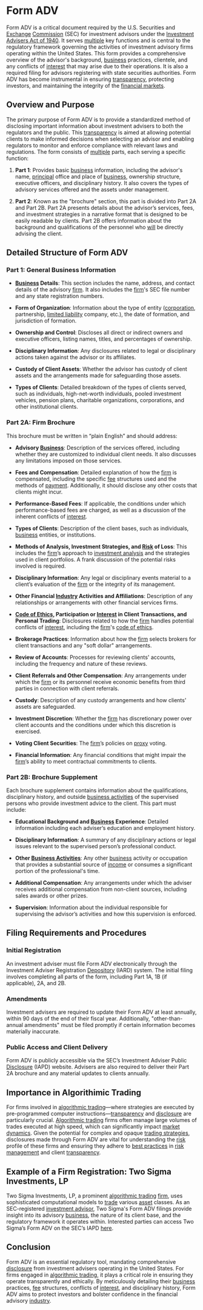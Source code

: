 # Form ADV

Form ADV is a critical document required by the U.S. Securities and [Exchange](../e/exchange.md) [Commission](../c/commission.md) (SEC) for investment advisors under the [Investment Advisers Act of 1940](../i/investment_advisers_act_of_1940.md). It serves [multiple](../m/multiple.md) key functions and is central to the regulatory framework governing the activities of investment advisory firms operating within the United States. This form provides a comprehensive overview of the advisor's background, [business](../b/business.md) practices, clientele, and any conflicts of [interest](../i/interest.md) that may arise due to their operations. It is also a required filing for advisors registering with state securities authorities. Form ADV has become instrumental in ensuring [transparency](../t/transparency.md), protecting investors, and maintaining the integrity of the [financial markets](../f/financial_market.md). 

## Overview and Purpose

The primary purpose of Form ADV is to provide a standardized method of disclosing important information about investment advisers to both the regulators and the public. This [transparency](../t/transparency.md) is aimed at allowing potential clients to make informed decisions when selecting an advisor and enabling regulators to monitor and enforce compliance with relevant laws and regulations. The form consists of [multiple](../m/multiple.md) parts, each serving a specific function:

1. **Part 1**: Provides basic [business](../b/business.md) information, including the advisor's name, [principal](../p/principal.md) office and place of [business](../b/business.md), ownership structure, executive officers, and disciplinary history. It also covers the types of advisory services offered and the assets under management.

2. **Part 2**: Known as the "brochure" section, this part is divided into Part 2A and Part 2B. Part 2A presents details about the advisor’s services, fees, and investment strategies in a narrative format that is designed to be easily readable by clients. Part 2B offers information about the background and qualifications of the personnel who [will](../w/will.md) be directly advising the client.

## Detailed Structure of Form ADV

### Part 1: General Business Information

* **[Business](../b/business.md) Details**: This section includes the name, address, and contact details of the advisory [firm](../f/firm.md). It also includes the [firm](../f/firm.md)'s SEC file number and any state registration numbers.

* **Form of Organization**: Information about the type of entity ([corporation](../c/corporation.md), partnership, [limited liability](../l/limited_liability.md) company, etc.), the date of formation, and jurisdiction of formation.

* **Ownership and Control**: Discloses all direct or indirect owners and executive officers, listing names, titles, and percentages of ownership.

* **Disciplinary Information**: Any disclosures related to legal or disciplinary actions taken against the advisor or its affiliates.

* **Custody of Client Assets**: Whether the advisor has custody of client assets and the arrangements made for safeguarding those assets.

* **Types of Clients**: Detailed breakdown of the types of clients served, such as individuals, high-net-worth individuals, pooled investment vehicles, pension plans, charitable organizations, corporations, and other institutional clients.

### Part 2A: Firm Brochure

This brochure must be written in “plain English” and should address:

* **Advisory [Business](../b/business.md)**: Description of the services offered, including whether they are customized to individual client needs. It also discusses any limitations imposed on those services.

* **Fees and Compensation**: Detailed explanation of how the [firm](../f/firm.md) is compensated, including the specific [fee](../f/fee.md) structures used and the methods of [payment](../p/payment.md). Additionally, it should disclose any other costs that clients might incur.

* **Performance-Based Fees**: If applicable, the conditions under which performance-based fees are charged, as well as a discussion of the inherent conflicts of [interest](../i/interest.md).

* **Types of Clients**: Description of the client bases, such as individuals, [business](../b/business.md) entities, or institutions.

* **Methods of Analysis, Investment Strategies, and [Risk](../r/risk.md) of Loss**: This includes the [firm](../f/firm.md)’s approach to [investment analysis](../i/investment_analysis.md) and the strategies used in client portfolios. A frank discussion of the potential risks involved is required.

* **Disciplinary Information**: Any legal or disciplinary events material to a client’s evaluation of the [firm](../f/firm.md) or the integrity of its management.

* **Other Financial [Industry](../i/industry.md) Activities and Affiliations**: Description of any relationships or arrangements with other financial services firms.

* **[Code of Ethics](../c/code_of_ethics.md), Participation or [Interest](../i/interest.md) in Client Transactions, and Personal Trading**: Disclosures related to how the [firm](../f/firm.md) handles potential conflicts of [interest](../i/interest.md), including the [firm](../f/firm.md)'s [code of ethics](../c/code_of_ethics.md).

* **Brokerage Practices**: Information about how the [firm](../f/firm.md) selects brokers for client transactions and any "soft dollar" arrangements.

* **Review of Accounts**: Processes for reviewing clients' accounts, including the frequency and nature of these reviews.

* **Client Referrals and Other Compensation**: Any arrangements under which the [firm](../f/firm.md) or its personnel receive economic benefits from third parties in connection with client referrals.

* **Custody**: Description of any custody arrangements and how clients' assets are safeguarded.

* **Investment Discretion**: Whether the [firm](../f/firm.md) has discretionary power over client accounts and the conditions under which this discretion is exercised.

* **Voting Client Securities**: The [firm](../f/firm.md)’s policies on [proxy](../p/proxy.md) voting.

* **Financial Information**: Any financial conditions that might impair the [firm](../f/firm.md)’s ability to meet contractual commitments to clients.

### Part 2B: Brochure Supplement

Each brochure supplement contains information about the qualifications, disciplinary history, and outside [business activities](../b/business_activities.md) of the supervised persons who provide investment advice to the client. This part must include:

* **Educational Background and [Business](../b/business.md) Experience**: Detailed information including each adviser’s education and employment history.

* **Disciplinary Information**: A summary of any disciplinary actions or legal issues relevant to the supervised person’s professional conduct.

* **Other [Business Activities](../b/business_activities.md)**: Any other [business](../b/business.md) activity or occupation that provides a substantial source of [income](../i/income.md) or consumes a significant portion of the professional's time.

* **Additional Compensation**: Any arrangements under which the adviser receives additional compensation from non-client sources, including sales awards or other prizes.

* **Supervision**: Information about the individual responsible for supervising the advisor’s activities and how this supervision is enforced.

## Filing Requirements and Procedures

### Initial Registration

An investment adviser must file Form ADV electronically through the Investment Adviser Registration [Depository](../d/depository.md) (IARD) system. The initial filing involves completing all parts of the form, including Part 1A, 1B (if applicable), 2A, and 2B. 

### Amendments

Investment advisers are required to update their Form ADV at least annually, within 90 days of the end of their fiscal year. Additionally, "other-than-annual amendments" must be filed promptly if certain information becomes materially inaccurate.

### Public Access and Client Delivery

Form ADV is publicly accessible via the SEC’s Investment Adviser Public [Disclosure](../d/disclosure.md) (IAPD) website. Advisers are also required to deliver their Part 2A brochure and any material updates to clients annually. 

## Importance in Algorithimic Trading

For firms involved in [algorithmic trading](../a/accountability.md)—where strategies are executed by pre-programmed computer instructions—[transparency](../t/transparency.md) and [disclosure](../d/disclosure.md) are particularly crucial. [Algorithmic trading](../a/accountability.md) firms often manage large volumes of trades executed at high speed, which can significantly impact [market dynamics](../m/market_dynamics.md). Given the potential for complex and opaque [trading strategies](../t/trading_strategies.md), disclosures made through Form ADV are vital for understanding the [risk](../r/risk.md) profile of these firms and ensuring they adhere to [best practices](../b/best_practices.md) in [risk management](../r/risk_management.md) and client [transparency](../t/transparency.md).

## Example of a Firm Registration: Two Sigma Investments, LP

Two Sigma Investments, LP, a prominent [algorithmic trading](../a/accountability.md) [firm](../f/firm.md), uses sophisticated computational models to [trade](../t/trade.md) various [asset](../a/asset.md) classes. As an SEC-registered [investment advisor](../i/investment_advisor.md), Two Sigma's Form ADV filings provide insight into its advisory [business](../b/business.md), the nature of its client base, and the regulatory framework it operates within. Interested parties can access Two Sigma’s Form ADV on the SEC’s IAPD [here](https://adviserinfo.sec.gov/firm/summary/149523).

## Conclusion

Form ADV is an essential regulatory tool, mandating comprehensive [disclosure](../d/disclosure.md) from investment advisers operating in the United States. For firms engaged in [algorithmic trading](../a/accountability.md), it plays a critical role in ensuring they operate transparently and ethically. By meticulously detailing their [business](../b/business.md) practices, [fee](../f/fee.md) structures, conflicts of [interest](../i/interest.md), and disciplinary history, Form ADV aims to protect investors and bolster confidence in the financial advisory [industry](../i/industry.md).